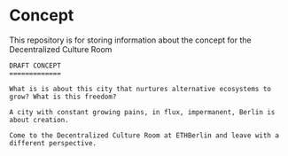 # Concept

This repository is for storing information about the concept for the Decentralized Culture Room

```
DRAFT CONCEPT
=============

What is is about this city that nurtures alternative ecosystems to grow? What is this freedom?

A city with constant growing pains, in flux, impermanent, Berlin is about creation.

Come to the Decentralized Culture Room at ETHBerlin and leave with a different perspective.
```
